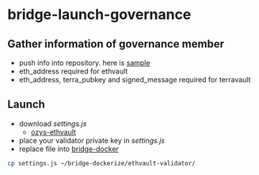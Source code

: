 # bridge-launch-governance

## Gather information of governance member
- push info into repository. here is [sample](./ozys-ethvault/ozys.json)
- eth_address required for ethvault
- eth_address, terra_pubkey and signed_message required for terravault

## Launch
- download *settings.js*
  - [ozys-ethvault](./ozys-ethvault/settings.js)
- place your validator private key in *settings.js*
- replace file into [bridge-docker](https://github.com/orbit-chain/bridge-dockerize)

```bash
cp settings.js ~/bridge-dockerize/ethvault-validator/
```
